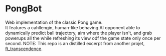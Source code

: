 # PongBot
Web implementation of the classic Pong game.  
It features a cahllengin, human-like behaving AI opponent able to dynamically predict ball trajectory, aim where the player isn't, and grab powerups all the while refreshing its view odf the game state only once per second.
NOTE: This repo is an distilled excerpt from another projet, [ft_transcendence](https://github.com/arthurmalangin/42_ft_transcendence/).